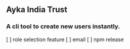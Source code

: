 ## Ayka India Trust

### A cli tool to create new users instantly.

[ ] role selection feature
[ ] email
[ ] npm release
